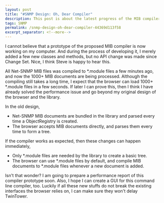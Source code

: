 ```yaml
---
layout: post
title: "#SNMP Design: Oh, Dear Compiler"
description: This post is about the latest progress of the MIB compiler.
tags: SNMP
permalink: /snmp-design-oh-dear-compiler-44369d113f58
excerpt_separator: <!--more-->
---
```

I cannot believe that a prototype of the proposed MIB compiler is now working on my computer. And during the process of developing it, I merely added a few new classes and methods, but no API change was made since Change Set. Nice, I think Steve is happy to hear this.
<!--more-->

All Net-SNMP MIB files was compiled to *.module files a few minutes ago, and now the 1000+ MIB documents are being processed. Although the compiling still takes a long time, I expect that the browser can load 1000+ *.module files in a few seconds. If later I can prove this, then I think I have already solved the performance issue and go beyond my original design of the browser and the library.

In the old design,

* Net-SNMP MIB documents are bundled in the library and parsed every time a ObjectRegistry is created.
* The browser accepts MIB documents directly, and parses them every time to form a tree.

If the compiler works as expected, then these changes can happen immediately,

* Only *.module files are needed by the library to create a basic tree.
* The browser can use *.module files by default, and compile MIB documents to *.module files whenever a new document is added.

Isn't that wonder? I am going to prepare a performance report of this compiler prototype soon. Also, I hope I can create a GUI for this command line compiler, too. Luckily if all these new stuffs do not break the existing interfaces the browser relies on, I can make sure they won't delay TwinTower.
